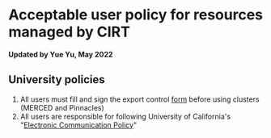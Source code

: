 # Acceptable user policy for resources managed by CIRT

**Updated by Yue Yu, May 2022**

## University policies
1. All users must fill and sign the export control [form](https://ucmerced.app.box.com/s/e6pmv4cv59tz76aat5re1kzvg23c0s09) before using clusters (MERCED and Pinnacles)
2. All users are responsible for following University of California's "[Electronic Communication Policy](https://policy.ucop.edu/doc/7000470/ElectronicCommunications)"